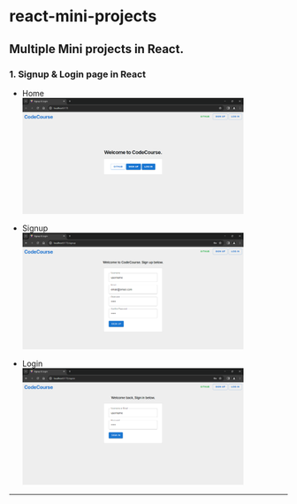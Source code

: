 # react-mini-projects
## Multiple Mini projects in React.


### 1. Signup & Login page in React

- Home
</br><img src="https://raw.githubusercontent.com/ayushmanyd/react-mini-projects/main/signup-login-page/Screenshots/Home.png" alt="Home" width="400">

- Signup
</br><img src="https://raw.githubusercontent.com/ayushmanyd/react-mini-projects/main/signup-login-page/Screenshots/Signup.png" alt="Signup" width="400">

- Login
</br><img src="https://raw.githubusercontent.com/ayushmanyd/react-mini-projects/main/signup-login-page/Screenshots/Signin.png" alt="Signin" width="400">

<hr>
